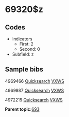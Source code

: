 # 69320$z

## Codes

-   Indicators
    -   First: 2
    -   Second: 0
-   Subfield: z

## Sample bibs

4969466 [Quicksearch](https://search.library.yale.edu/catalog/4969466) [VXWS](http://prodorbis.library.yale.edu:7014/vxws/GetHoldingsService?bibId=4969466)

4969987 [Quicksearch](https://search.library.yale.edu/catalog/4969987) [VXWS](http://prodorbis.library.yale.edu:7014/vxws/GetHoldingsService?bibId=4969987)

4972215 [Quicksearch](https://search.library.yale.edu/catalog/4972215) [VXWS](http://prodorbis.library.yale.edu:7014/vxws/GetHoldingsService?bibId=4972215)

**Parent topic:**[693](../../tags/693/693.md)

